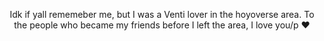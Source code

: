 <p align="center">
Idk if yall rememeber me, but I was a Venti lover in the hoyoverse area. To the people who became my friends before I left the area, I love you/p ❤️
</p>


